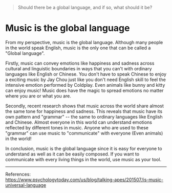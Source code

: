 > Should there be a global language, and if so, what should it be?

# Music is the global language

From my perspective, music is the global language. Although many people in the world speak English, music is the only one that can be called a "Global language".


Firstly, music can convey emotions like happiness and sadness across cultural and linguistic boundaries in ways that you can't with ordinary languages like English or Chinese. You don't have to speak Chinese to enjoy a exciting music by Jay Chou just like you don't need English skill to feel the intensive emotion performed by Coldplay. Even animals like bunny and kitty can enjoy music! Music does have the magic to spread emotions no matter where you are or what you are.

Secondly, recent research shows that music across the world share almost the same tone for happiness and sadness. This reveals that music have its own pattern and "grammar" -- the same to ordinary languages like English and Chinese. Almost everyone in this world can understand emotions reflected by different tones in music. Anyone who are used to these "grammar" can use music to "communicate" with everyone (Even animals) in the world!

In conclusion, music is the global language since it is easy for everyone to understand as well as it can be easily composed. If you want to communicate with every living things in the world, use music as your tool.




***
References:    
https://www.psychologytoday.com/us/blog/talking-apes/201507/is-music-universal-language
